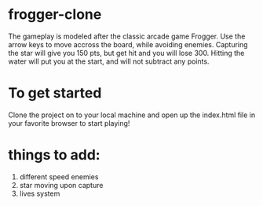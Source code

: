 # frogger-clone
The gameplay is modeled after the classic arcade game Frogger. Use the arrow keys to move accross the board, while avoiding enemies. Capturing the star will give you 150 pts, but get hit and you will lose 300. Hitting the water will put you at the start, and will not subtract any points.
# To get started
Clone the project on to your local machine and open up the index.html file in your
favorite browser to start playing!
# things to add:
1. different speed enemies
2. star moving upon capture
3. lives system
